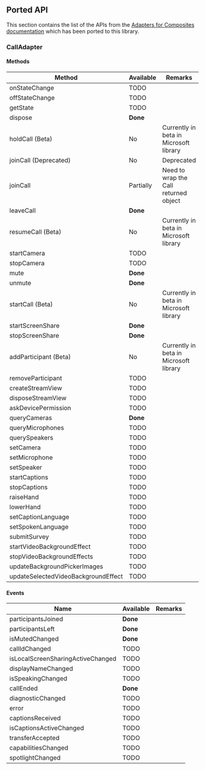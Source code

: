 ## Ported API

This section contains the list of the APIs from the
[Adapters for Composites documentation](https://azure.github.io/communication-ui-library/?path=/docs/composite-adapters--page)
which has been ported to this library.

### CallAdapter

#### Methods

| Method                        | Available  | Remarks                                              |
|-------------------------------|------------|------------------------------------------------------|
| onStateChange                 | TODO       |                                                      |
| offStateChange                | TODO       |                                                      |
| getState                      | TODO       |                                                      |
| dispose                       | **Done**   |                                                      |
| holdCall (Beta)               | No         | Currently in beta in Microsoft library               |
| joinCall (Deprecated)         | No         | Deprecated                                           |
| joinCall                      | Partially  | Need to wrap the Call returned object                |
| leaveCall                     | **Done**   |                                                      |
| resumeCall (Beta)             | No         | Currently in beta in Microsoft library               |
| startCamera                   | TODO       |                                                      |
| stopCamera                    | TODO       |                                                      |
| mute                          | **Done**   |                                                      |
| unmute                        | **Done**   |                                                      |
| startCall (Beta)              | No         | Currently in beta in Microsoft library               |
| startScreenShare              | **Done**   |                                                      |
| stopScreenShare               | **Done**   |                                                      |
| addParticipant (Beta)         | No         | Currently in beta in Microsoft library               |
| removeParticipant             | TODO       |                                                      |
| createStreamView              | TODO       |                                                      |
| disposeStreamView             | TODO       |                                                      |
| askDevicePermission           | TODO       |                                                      |
| queryCameras                  | **Done**   |                                                      |
| queryMicrophones              | TODO       |                                                      |
| querySpeakers                 | TODO       |                                                      |
| setCamera                     | TODO       |                                                      |
| setMicrophone                 | TODO       |                                                      |
| setSpeaker                    | TODO       |                                                      |
| startCaptions                 | TODO       |                                                      |
| stopCaptions                  | TODO       |                                                      |
| raiseHand                     | TODO       |                                                      |
| lowerHand                     | TODO       |                                                      |
| setCaptionLanguage            | TODO       |                                                      |
| setSpokenLanguage             | TODO       |                                                      |
| submitSurvey                  | TODO       |                                                      |
| startVideoBackgroundEffect    | TODO       |                                                      |
| stopVideoBackgroundEffects    | TODO       |                                                      |
| updateBackgroundPickerImages  | TODO       |                                                      |
| updateSelectedVideoBackgroundEffect | TODO  |                                                      |


#### Events
| Name                              | Available | Remarks |
|-----------------------------------|-----------|---------|
| participantsJoined                | **Done**  |         |
| participantsLeft                  | **Done**  |         |
| isMutedChanged                    | **Done**  |         |
| callIdChanged                     | TODO      |         |
| isLocalScreenSharingActiveChanged | TODO      |         |
| displayNameChanged                | TODO      |         |
| isSpeakingChanged                 | TODO      |         |
| callEnded                         | **Done**  |         |
| diagnosticChanged                 | TODO      |         |
| error                             | TODO      |         |
| captionsReceived                  | TODO      |         |
| isCaptionsActiveChanged           | TODO      |         |
| transferAccepted                  | TODO      |         |
| capabilitiesChanged               | TODO      |         |
| spotlightChanged                  | TODO      |         |
